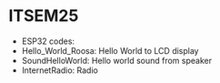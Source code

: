 # ITSEM25
- ESP32 codes:
- Hello_World_Roosa: Hello World to LCD display
- SoundHelloWorld: Hello world sound from speaker
- InternetRadio: Radio
  
